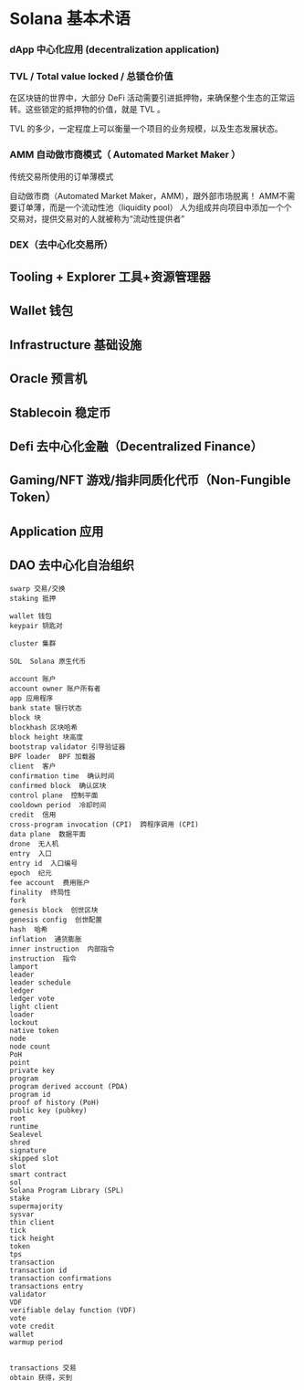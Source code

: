 # Solana 基本术语

### dApp 中心化应用 (decentralization application)

### TVL / Total value locked / 总锁仓价值

在区块链的世界中，大部分 DeFi 活动需要引进抵押物，来确保整个生态的正常运转。这些锁定的抵押物的价值，就是 TVL 。 

TVL 的多少，一定程度上可以衡量一个项目的业务规模，以及生态发展状态。


### AMM 自动做市商模式（ Automated Market Maker ）

传统交易所使用的订单薄模式

自动做市商（Automated Market Maker，AMM），跟外部市场脱离！
AMM不需要订单薄，而是一个流动性池（liquidity pool）
人为组成并向项目中添加一个个交易对，提供交易对的人就被称为“流动性提供者”



### DEX（去中心化交易所）


## Tooling + Explorer 工具+资源管理器

## Wallet 钱包

## Infrastructure  基础设施

## Oracle  预言机

## Stablecoin 稳定币

## Defi 去中心化金融（Decentralized Finance）

## Gaming/NFT 游戏/指非同质化代币（Non-Fungible Token）

## Application 应用

## DAO 去中心化自治组织

```
swarp 交易/交换
staking 抵押
```

```
wallet 钱包
keypair 钥匙对

cluster 集群

SOL  Solana 原生代币

account 账户
account owner 账户所有者
app 应用程序
bank state 银行状态
block 块
blockhash 区块哈希
block height 块高度
bootstrap validator 引导验证器
BPF loader  BPF 加载器
client  客户
confirmation time  确认时间
confirmed block  确认区块
control plane  控制平面
cooldown period  冷却时间
credit  信用
cross-program invocation (CPI)  跨程序调用 (CPI)
data plane  数据平面
drone  无人机
entry  入口
entry id  入口编号
epoch  纪元
fee account  费用账户
finality  终局性
fork
genesis block  创世区块
genesis config  创世配置
hash  哈希
inflation  通货膨胀
inner instruction  内部指令
instruction  指令
lamport
leader  
leader schedule
ledger
ledger vote
light client
loader
lockout
native token
node
node count
PoH
point
private key
program
program derived account (PDA)
program id
proof of history (PoH)
public key (pubkey)
root
runtime
Sealevel
shred
signature
skipped slot
slot
smart contract
sol
Solana Program Library (SPL)
stake
supermajority
sysvar
thin client
tick
tick height
token
tps
transaction
transaction id
transaction confirmations
transactions entry
validator
VDF
verifiable delay function (VDF)
vote
vote credit
wallet
warmup period


transactions 交易
obtain 获得，买到
```
